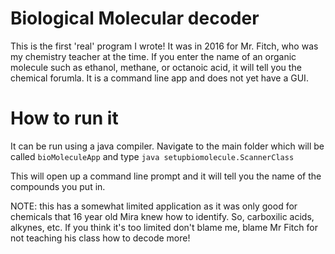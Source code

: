 # Biological Molecular decoder
This is the first 'real' program I wrote! It was in 2016 for Mr. Fitch, who was my chemistry teacher at the time. If you enter the name of an organic molecule such as ethanol, methane, or octanoic acid, it will tell you the chemical forumla. It is a command line app and does not yet have a GUI.

# How to run it
It can be run using a java compiler. Navigate to the main folder which will be called `bioMoleculeApp` and type `java setupbiomolecule.ScannerClass`

This will open up a command line prompt and it will tell you the name of the compounds you put in.

NOTE: this has a somewhat limited application as it was only good for chemicals that 16 year old Mira knew how to identify. So, carboxilic acids, alkynes, etc. If you think it's too limited don't blame me, blame Mr Fitch for not teaching his class how to decode more!

